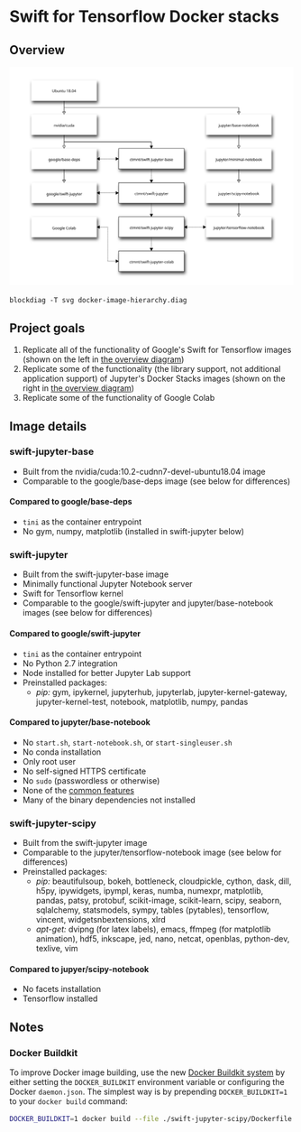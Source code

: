 # Swift for Tensorflow Docker stacks

## Overview
![Swift for Tensorflow Docker image stack hierarchy](images/docker-image-hierarchy.svg)

`blockdiag -T svg docker-image-hierarchy.diag`

## Project goals
1. Replicate all of the functionality of Google's Swift for Tensorflow images (shown on the left in [the overview diagram](#project-goals))
1. Replicate some of the functionality (the library support, not additional application support) of Jupyter's Docker Stacks images (shown on the right in [the overview diagram](#project-goals))
1. Replicate some of the functionality of Google Colab

## Image details
### swift-jupyter-base
- Built from the nvidia/cuda:10.2-cudnn7-devel-ubuntu18.04 image
- Comparable to the google/base-deps image (see below for differences)

#### Compared to google/base-deps
- `tini` as the container entrypoint
- No gym, numpy, matplotlib (installed in swift-jupyter below)

### swift-jupyter
- Built from the swift-jupyter-base image
- Minimally functional Jupyter Notebook server
- Swift for Tensorflow kernel
- Comparable to the google/swift-jupyter and jupyter/base-notebook images (see below for differences)

#### Compared to google/swift-jupyter
- `tini` as the container entrypoint
- No Python 2.7 integration
- Node installed for better Jupyter Lab support
- Preinstalled packages:
  - _pip:_ gym, ipykernel, jupyterhub, jupyterlab, jupyter-kernel-gateway, jupyter-kernel-test, notebook, matplotlib, numpy, pandas

#### Compared to jupyter/base-notebook
- No `start.sh`, `start-notebook.sh`, or `start-singleuser.sh`
- No conda installation
- Only root user
- No self-signed HTTPS certificate
- No `sudo` (passwordless or otherwise)
- None of the [common features](https://jupyter-docker-stacks.readthedocs.io/en/latest/using/common.html)
- Many of the binary dependencies not installed

### swift-jupyter-scipy
- Built from the swift-jupyter image
- Comparable to the jupyter/tensorflow-notebook image (see below for differences)
- Preinstalled packages:
  - _pip:_ beautifulsoup, bokeh, bottleneck, cloudpickle, cython, dask, dill, h5py, ipywidgets, ipympl, keras, numba, numexpr, matplotlib, pandas, patsy, protobuf, scikit-image, scikit-learn, scipy, seaborn, sqlalchemy, statsmodels, sympy, tables (pytables), tensorflow, vincent, widgetsnbextensions, xlrd
  - _apt-get:_ dvipng (for latex labels), emacs, ffmpeg (for matplotlib animation), hdf5, inkscape, jed, nano, netcat, openblas, python-dev, texlive, vim

#### Compared to jupyer/scipy-notebook
- No facets installation
- Tensorflow installed

## Notes
### Docker Buildkit
To improve Docker image building, use the new [Docker Buildkit system](https://docs.docker.com/develop/develop-images/build_enhancements/#to-enable-buildkit-builds) by either setting the `DOCKER_BUILDKIT` environment variable or configuring the Docker `daemon.json`. The simplest way is by prepending `DOCKER_BUILDKIT=1` to your `docker build` command:

```bash
DOCKER_BUILDKIT=1 docker build --file ./swift-jupyter-scipy/Dockerfile --tag ctmnt/swift-jupyter-scipy .
```
